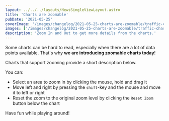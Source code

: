 ```yaml
---
layout: ../../../layouts/NewsSingleViewLayout.astro
title: 'Charts are zoomable'
pubDate: '2021-05-25'
coverImage: '/images/changelog/2021-05-25-charts-are-zoomable/traffic-chart-zoomable.gif'
images: ['/images/changelog/2021-05-25-charts-are-zoomable/traffic-chart-zoomable.gif']
description: 'Zoom In and Out to get more details from the charts.'
---
```


Some charts can be hard to read, especially when there are a lot of data points available.
That's why **we are introducing zoomable charts today**!

Charts that support zooming provide a short description below.

You can:

- Select an area to zoom in by clicking the mouse, hold and drag it
- Move left and right by pressing the `shift`-key and the mouse and move it to left or right
- Reset the zoom to the original zoom level by clicking the `Reset Zoom` button below the chart

Have fun while playing around!
